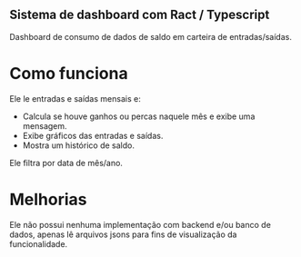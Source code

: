 ## Sistema de dashboard com Ract / Typescript

Dashboard de consumo de dados de saldo em carteira de entradas/saídas. 

# Como funciona
Ele le entradas e saídas mensais e:
- Calcula se houve ganhos ou percas naquele mês e exibe uma mensagem.
- Exibe gráficos das entradas e saídas.
- Mostra um histórico de saldo.
  
Ele filtra por data de mês/ano.

# Melhorias
Ele não possui nenhuma implementação com backend e/ou banco de dados,
apenas lê arquivos jsons para fins de visualização da funcionalidade.
